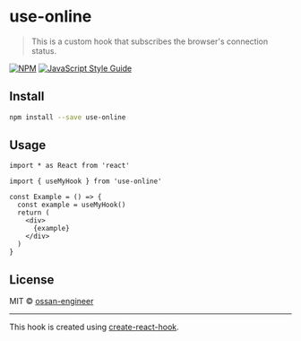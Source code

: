 # use-online

> This is a custom hook that subscribes the browser&#x27;s connection status.

[![NPM](https://img.shields.io/npm/v/use-online.svg)](https://www.npmjs.com/package/use-online) [![JavaScript Style Guide](https://img.shields.io/badge/code_style-standard-brightgreen.svg)](https://standardjs.com)

## Install

```bash
npm install --save use-online
```

## Usage

```tsx
import * as React from 'react'

import { useMyHook } from 'use-online'

const Example = () => {
  const example = useMyHook()
  return (
    <div>
      {example}
    </div>
  )
}
```

## License

MIT © [ossan-engineer](https://github.com/ossan-engineer)

---

This hook is created using [create-react-hook](https://github.com/hermanya/create-react-hook).
